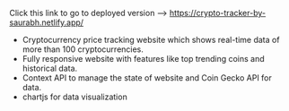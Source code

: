 Click this link to go to deployed version --> https://crypto-tracker-by-saurabh.netlify.app/
- Cryptocurrency price tracking website which shows real-time data of more than 100 cryptocurrencies.
- Fully responsive website with features like top trending coins and historical data.
- Context API to manage the state of website and Coin Gecko API for data.
- chartjs for data visualization

